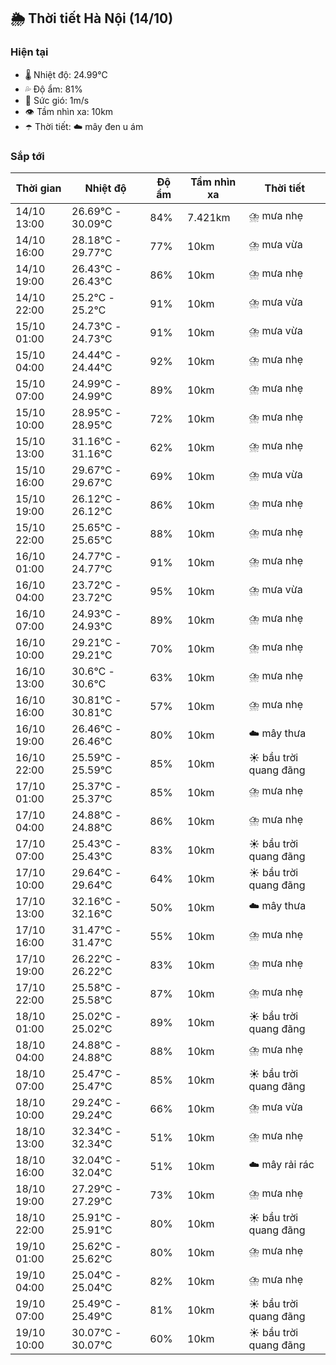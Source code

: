 ## 🌦️ Thời tiết Hà Nội (14/10)

### Hiện tại

- 🌡️ Nhiệt độ: 24.99℃
- 💦 Độ ẩm: 81%
- 💨 Sức gió: 1m/s
- 👁️ Tầm nhìn xa: 10km
- ☂️ Thời tiết: ☁️ mây đen u ám

### Sắp tới

| Thời gian | Nhiệt độ | Độ ẩm | Tầm nhìn xa | Thời tiết |
| --- | --- | --- | --- | --- |
| 14/10 13:00 | 26.69℃ - 30.09℃ | 84% | 7.421km | ⛈️ mưa nhẹ |
| 14/10 16:00 | 28.18℃ - 29.77℃ | 77% | 10km | ⛈️ mưa vừa |
| 14/10 19:00 | 26.43℃ - 26.43℃ | 86% | 10km | ⛈️ mưa nhẹ |
| 14/10 22:00 | 25.2℃ - 25.2℃ | 91% | 10km | ⛈️ mưa vừa |
| 15/10 01:00 | 24.73℃ - 24.73℃ | 91% | 10km | ⛈️ mưa vừa |
| 15/10 04:00 | 24.44℃ - 24.44℃ | 92% | 10km | ⛈️ mưa nhẹ |
| 15/10 07:00 | 24.99℃ - 24.99℃ | 89% | 10km | ⛈️ mưa nhẹ |
| 15/10 10:00 | 28.95℃ - 28.95℃ | 72% | 10km | ⛈️ mưa nhẹ |
| 15/10 13:00 | 31.16℃ - 31.16℃ | 62% | 10km | ⛈️ mưa nhẹ |
| 15/10 16:00 | 29.67℃ - 29.67℃ | 69% | 10km | ⛈️ mưa vừa |
| 15/10 19:00 | 26.12℃ - 26.12℃ | 86% | 10km | ⛈️ mưa nhẹ |
| 15/10 22:00 | 25.65℃ - 25.65℃ | 88% | 10km | ⛈️ mưa nhẹ |
| 16/10 01:00 | 24.77℃ - 24.77℃ | 91% | 10km | ⛈️ mưa nhẹ |
| 16/10 04:00 | 23.72℃ - 23.72℃ | 95% | 10km | ⛈️ mưa vừa |
| 16/10 07:00 | 24.93℃ - 24.93℃ | 89% | 10km | ⛈️ mưa nhẹ |
| 16/10 10:00 | 29.21℃ - 29.21℃ | 70% | 10km | ⛈️ mưa nhẹ |
| 16/10 13:00 | 30.6℃ - 30.6℃ | 63% | 10km | ⛈️ mưa nhẹ |
| 16/10 16:00 | 30.81℃ - 30.81℃ | 57% | 10km | ⛈️ mưa nhẹ |
| 16/10 19:00 | 26.46℃ - 26.46℃ | 80% | 10km | ☁️ mây thưa |
| 16/10 22:00 | 25.59℃ - 25.59℃ | 85% | 10km | ☀️ bầu trời quang đãng |
| 17/10 01:00 | 25.37℃ - 25.37℃ | 85% | 10km | ⛈️ mưa nhẹ |
| 17/10 04:00 | 24.88℃ - 24.88℃ | 86% | 10km | ⛈️ mưa nhẹ |
| 17/10 07:00 | 25.43℃ - 25.43℃ | 83% | 10km | ☀️ bầu trời quang đãng |
| 17/10 10:00 | 29.64℃ - 29.64℃ | 64% | 10km | ☀️ bầu trời quang đãng |
| 17/10 13:00 | 32.16℃ - 32.16℃ | 50% | 10km | ☁️ mây thưa |
| 17/10 16:00 | 31.47℃ - 31.47℃ | 55% | 10km | ⛈️ mưa nhẹ |
| 17/10 19:00 | 26.22℃ - 26.22℃ | 83% | 10km | ⛈️ mưa nhẹ |
| 17/10 22:00 | 25.58℃ - 25.58℃ | 87% | 10km | ⛈️ mưa nhẹ |
| 18/10 01:00 | 25.02℃ - 25.02℃ | 89% | 10km | ☀️ bầu trời quang đãng |
| 18/10 04:00 | 24.88℃ - 24.88℃ | 88% | 10km | ⛈️ mưa nhẹ |
| 18/10 07:00 | 25.47℃ - 25.47℃ | 85% | 10km | ☀️ bầu trời quang đãng |
| 18/10 10:00 | 29.24℃ - 29.24℃ | 66% | 10km | ⛈️ mưa vừa |
| 18/10 13:00 | 32.34℃ - 32.34℃ | 51% | 10km | ⛈️ mưa nhẹ |
| 18/10 16:00 | 32.04℃ - 32.04℃ | 51% | 10km | ☁️ mây rải rác |
| 18/10 19:00 | 27.29℃ - 27.29℃ | 73% | 10km | ⛈️ mưa nhẹ |
| 18/10 22:00 | 25.91℃ - 25.91℃ | 80% | 10km | ☀️ bầu trời quang đãng |
| 19/10 01:00 | 25.62℃ - 25.62℃ | 80% | 10km | ⛈️ mưa nhẹ |
| 19/10 04:00 | 25.04℃ - 25.04℃ | 82% | 10km | ⛈️ mưa nhẹ |
| 19/10 07:00 | 25.49℃ - 25.49℃ | 81% | 10km | ☀️ bầu trời quang đãng |
| 19/10 10:00 | 30.07℃ - 30.07℃ | 60% | 10km | ☀️ bầu trời quang đãng |
